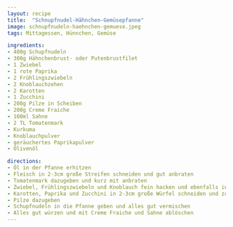 ```yaml
---
layout: recipe
title:  "Schnupfnudel-Hähnchen-Gemüsepfanne"
image: schnupfnudeln-haehnchen-gemuese.jpeg
tags: Mittagessen, Hünnchen, Gemüse

ingredients:
- 400g Schupfnudeln
- 300g Hähnchenbrust- oder Putenbrustfilet
- 1 Zwiebel
- 1 rote Paprika
- 2 Frühlingszwiebeln
- 2 Knoblauchzehen
- 2 Karotten
- 1 Zucchini
- 200g Pilze in Scheiben
- 200g Creme Fraiche
- 100ml Sahne
- 2 TL Tomatenmark
- Kurkuma
- Knoblauchpulver
- geräuchertes Paprikapulver
- Olivenöl

directions:
- Öl in der Pfanne erhitzen
- Fleisch in 2-3cm große Streifen schneiden und gut anbraten
- Tomatenmark dazugeben und kurz mit anbraten
- Zwiebel, Frühlingszwiebeln und Knoblauch fein hacken und ebenfalls in die Pfanne geben und mit anbraten lassen
- Karotten, Paprika und Zucchini in 2-3cm große Würfel schneiden und zum Fleisch geben
- Pilze dazugeben
- Schupfnudeln in die Pfanne geben und alles gut vermischen
- Alles gut würzen und mit Creme Fraiche und Sahne ablöschen
---
```

